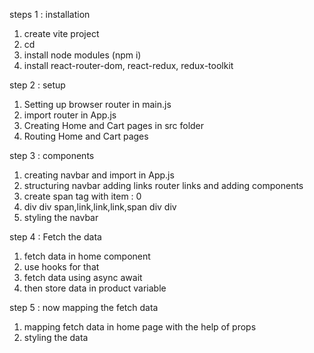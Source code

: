 steps 1 : installation

1. create vite project
2. cd
3. install node modules (npm i)
4. install react-router-dom, react-redux, redux-toolkit

step 2 : setup

1. Setting up browser router in main.js
2. import router in App.js
3. Creating Home and Cart pages in src folder
4. Routing Home and Cart pages

step 3 : components

1. creating navbar and import in App.js
2. structuring navbar adding links router links and adding components
3. create span tag with item : 0
4. div div span,link,link,link,span div div
5. styling the navbar

step 4 : Fetch the data

1. fetch data in home component
2. use hooks for that
3. fetch data using async await
4. then store data in product variable

step 5 : now mapping the fetch data

1. mapping fetch data in home page with the help of props
2. styling the data
